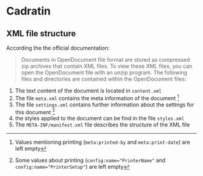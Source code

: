 # Cadratin

## XML file structure

According the the official documentation:

> Documents in OpenDocument file format are stored as compressed zip archives that contain XML files. To view these XML files, you can open the OpenDocument file with an unzip program. The following files and directories are contained within the OpenDocument files:

1. The text content of the document is located in `content.xml`
2. The file `meta.xml` contains the meta information of the document [^1]
3. The file `settings.xml` contains further information about the settings for this document [^2]
4. the styles applied to the document can be find in the file `styles.xml`
5. The `META-INF/manifest.xml` file describes the structure of the XML file

[^1]: Values mentioning printing (`meta:printed-by` and `meta:print-date`) are left empty
[^2]: Some values about printing (`config:name="PrinterName"` and `config:name="PrinterSetup"`) are left empty
